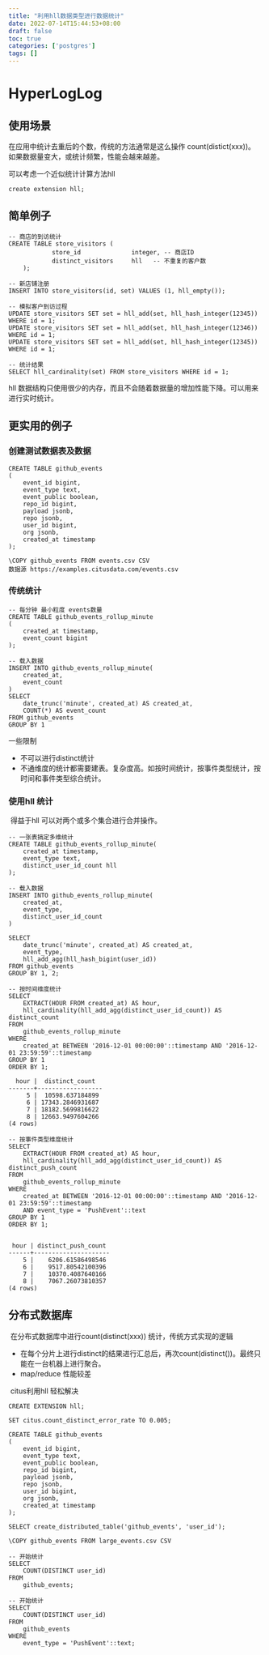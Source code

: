 ```yaml
---
title: "利用hll数据类型进行数据统计"
date: 2022-07-14T15:44:53+08:00
draft: false
toc: true
categories: ['postgres']
tags: []
---
```


# HyperLogLog

## 使用场景

在应用中统计去重后的个数，传统的方法通常是这么操作 count(distict(xxx))。 如果数据量变大，或统计频繁，性能会越来越差。

可以考虑一个近似统计计算方法hll

```
create extension hll;
```

## 简单例子

```
-- 商店的到访统计
CREATE TABLE store_visitors (
            store_id              integer, -- 商店ID
            distinct_visitors     hll   -- 不重复的客户数
    );
    
-- 新店铺注册
INSERT INTO store_visitors(id, set) VALUES (1, hll_empty());

-- 模拟客户到访过程
UPDATE store_visitors SET set = hll_add(set, hll_hash_integer(12345)) WHERE id = 1;
UPDATE store_visitors SET set = hll_add(set, hll_hash_integer(12346)) WHERE id = 1;
UPDATE store_visitors SET set = hll_add(set, hll_hash_integer(12345)) WHERE id = 1;

-- 统计结果
SELECT hll_cardinality(set) FROM store_visitors WHERE id = 1;
```

hll 数据结构只使用很少的内存，而且不会随着数据量的增加性能下降。可以用来进行实时统计。



## 更实用的例子

### 创建测试数据表及数据

```
CREATE TABLE github_events
(
    event_id bigint,
    event_type text,
    event_public boolean,
    repo_id bigint,
    payload jsonb,
    repo jsonb,
    user_id bigint,
    org jsonb,
    created_at timestamp
);

\COPY github_events FROM events.csv CSV
数据源 https://examples.citusdata.com/events.csv
```

### 传统统计



```
-- 每分钟 最小粒度 events数量 
CREATE TABLE github_events_rollup_minute
(
    created_at timestamp,
    event_count bigint
);

-- 载入数据
INSERT INTO github_events_rollup_minute(
    created_at,
    event_count
)
SELECT
    date_trunc('minute', created_at) AS created_at,
    COUNT(*) AS event_count
FROM github_events
GROUP BY 1

```

一些限制

- 不可以进行distinct统计
- 不通维度的统计都需要建表。复杂度高。如按时间统计，按事件类型统计，按时间和事件类型综合统计。

### 使用hll 统计



​	得益于hll 可以对两个或多个集合进行合并操作。

```
-- 一张表搞定多维统计
CREATE TABLE github_events_rollup_minute(
    created_at timestamp,
    event_type text,
    distinct_user_id_count hll
);

-- 载入数据
INSERT INTO github_events_rollup_minute(
    created_at,
    event_type,
    distinct_user_id_count
)

SELECT
    date_trunc('minute', created_at) AS created_at,
    event_type,
    hll_add_agg(hll_hash_bigint(user_id))
FROM github_events
GROUP BY 1, 2;

```

```
-- 按时间维度统计
SELECT
    EXTRACT(HOUR FROM created_at) AS hour,
    hll_cardinality(hll_add_agg(distinct_user_id_count)) AS distinct_count
FROM
    github_events_rollup_minute
WHERE
    created_at BETWEEN '2016-12-01 00:00:00'::timestamp AND '2016-12-01 23:59:59'::timestamp
GROUP BY 1
ORDER BY 1;

  hour |  distinct_count
-------+------------------
     5 |  10598.637184899
     6 | 17343.2846931687
     7 | 18182.5699816622
     8 | 12663.9497604266
(4 rows)
```

```
-- 按事件类型维度统计
SELECT
    EXTRACT(HOUR FROM created_at) AS hour,
    hll_cardinality(hll_add_agg(distinct_user_id_count)) AS distinct_push_count
FROM
    github_events_rollup_minute
WHERE
    created_at BETWEEN '2016-12-01 00:00:00'::timestamp AND '2016-12-01 23:59:59'::timestamp
    AND event_type = 'PushEvent'::text
GROUP BY 1
ORDER BY 1;


 hour | distinct_push_count
------+---------------------
    5 |    6206.61586498546
    6 |    9517.80542100396
    7 |    10370.4087640166
    8 |    7067.26073810357
(4 rows)
```

## 分布式数据库

​	在分布式数据库中进行count(distinct(xxx)) 统计，传统方式实现的逻辑

- 在每个分片上进行distinct的结果进行汇总后，再次count(distinct())。最终只能在一台机器上进行聚合。
- map/reduce  性能较差

​    citus利用hll 轻松解决

```
CREATE EXTENSION hll;
```

```
SET citus.count_distinct_error_rate TO 0.005;
```

```
CREATE TABLE github_events
(
    event_id bigint,
    event_type text,
    event_public boolean,
    repo_id bigint,
    payload jsonb,
    repo jsonb,
    user_id bigint,
    org jsonb,
    created_at timestamp
);

SELECT create_distributed_table('github_events', 'user_id');

\COPY github_events FROM large_events.csv CSV

-- 开始统计
SELECT
    COUNT(DISTINCT user_id)
FROM
    github_events;

-- 开始统计
SELECT
    COUNT(DISTINCT user_id)
FROM
    github_events
WHERE
    event_type = 'PushEvent'::text;
```



